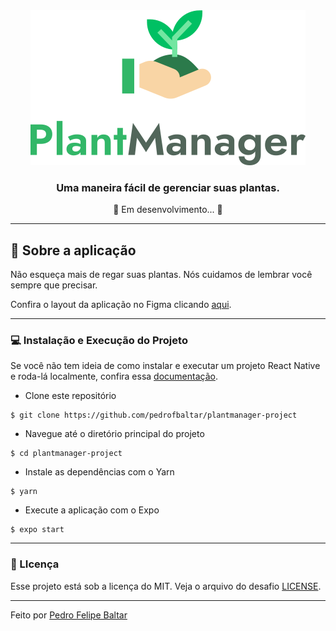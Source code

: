 <div align="center">
  <img src="/assets/logo.svg">
</div>

<h3 align="center">
  Uma maneira fácil de gerenciar suas plantas.
</h3>

<p align="center">
  🚧 Em desenvolvimento... 🚧
</p>

---

## 🚀 Sobre a aplicação

Não esqueça mais de regar suas plantas. Nós cuidamos de lembrar você sempre que precisar.

Confira o layout da aplicação no Figma clicando [aqui](https://www.figma.com/file/IhQRtrOZdu3TrvkPYREzOy/PlantManager/duplicate).

---

### 💻 Instalação e Execução do Projeto

Se você não tem ideia de como instalar e executar um projeto React Native e roda-lá localmente, confira essa [documentação](https://www.notion.so/Configura-es-do-ambiente-79e0e4c3e992462a9b11f2745b0f2785).

- Clone este repositório

```
$ git clone https://github.com/pedrofbaltar/plantmanager-project
```

- Navegue até o diretório principal do projeto

```
$ cd plantmanager-project
```

- Instale as dependências com o Yarn

```
$ yarn
```

- Execute a aplicação com o Expo

```
$ expo start
```

---

### 📜 LIcença

Esse projeto está sob a licença do MIT. Veja o arquivo do desafio [LICENSE](LICENSE).

---

Feito por <a href="https://www.linkedin.com/in/pedro-felipe-baltar-2a26a31ab/">Pedro Felipe Baltar</a>